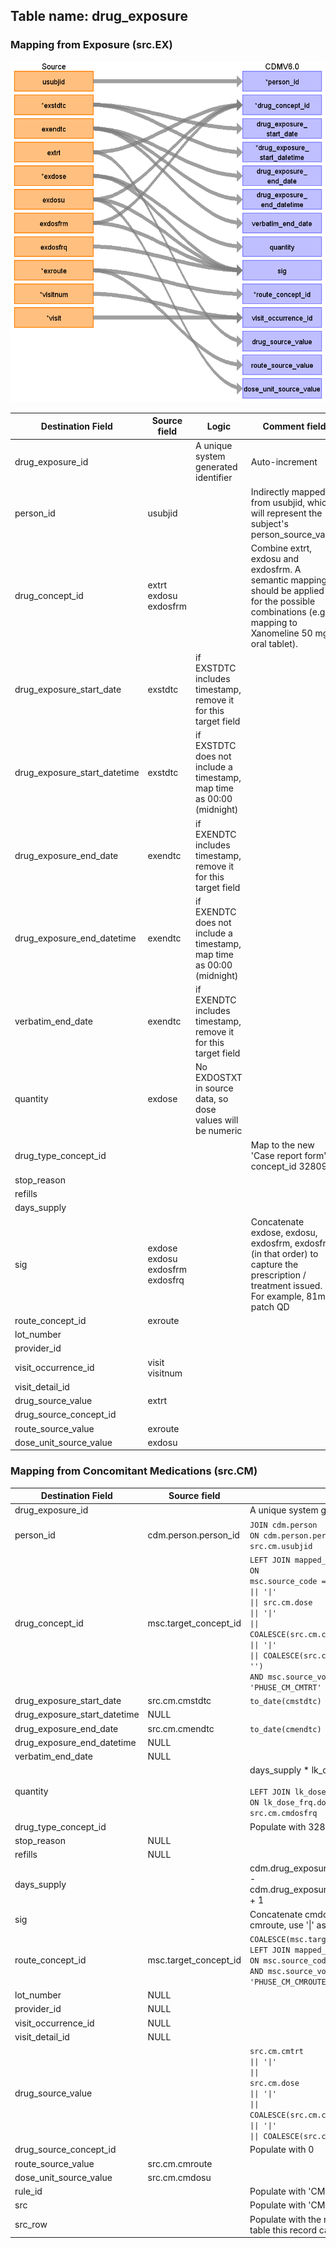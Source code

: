 ## Table name: drug_exposure

### Mapping from Exposure (src.EX)

![](md_files/image1_ex.png)

| Destination Field | Source field | Logic | Comment field |
| --- | --- | --- | --- |
| drug_exposure_id |  | A unique system generated identifier | Auto-increment |
| person_id | usubjid |  | Indirectly mapped from usubjid, which will represent the subject's person_source_value<br> |
| drug_concept_id | extrt<br>exdosu<br>exdosfrm |  | Combine extrt, exdosu and exdosfrm. A semantic mapping should be applied for the possible combinations (e.g. mapping to Xanomeline 50 mg oral tablet). |
| drug_exposure_start_date | exstdtc | if EXSTDTC includes timestamp, remove it for this target field |  |
| drug_exposure_start_datetime | exstdtc | if EXSTDTC does not include a timestamp, map time as 00:00 (midnight) |  |
| drug_exposure_end_date | exendtc | if EXENDTC includes timestamp, remove it for this target field |  |
| drug_exposure_end_datetime | exendtc | if EXENDTC does not include a timestamp, map time as 00:00 (midnight) |  |
| verbatim_end_date | exendtc | if EXENDTC includes timestamp, remove it for this target field |  |
| quantity | exdose | No EXDOSTXT in source data, so dose values will be numeric |  |
| drug_type_concept_id |  |  | Map to the new 'Case report form', concept_id 32809 |
| stop_reason |  |  |  |
| refills |  |  |  |
| days_supply |  |  |  |
| sig | exdose<br>exdosu<br>exdosfrm<br>exdosfrq |  | Concatenate exdose, exdosu, exdosfrm, exdosfrq (in that order) to capture the prescription / treatment issued. For example, 81mg patch QD |
| route_concept_id | exroute |  |  |
| lot_number |  |  |  |
| provider_id |  |  |  |
| visit_occurrence_id | visit<br>visitnum |  |  |
| visit_detail_id |  |  |  |
| drug_source_value | extrt |  |  |
| drug_source_concept_id |  |  |  |
| route_source_value | exroute |  |  |
| dose_unit_source_value | exdosu |  |  |

  
### Mapping from Concomitant Medications (src.CM)
  
| Destination Field | Source field | Logic | Comment field |
| --- | --- | --- | --- |
| drug_exposure_id |  | A unique system generated identifier | Auto-increment |
| person_id | cdm.person.person_id | `JOIN cdm.person` </br> `ON cdm.person.person_source_value = src.cm.usubjid` |  |
| drug_concept_id | msc.target_concept_id | `LEFT JOIN mapped_source_codes msc`</br> <code>ON msc.source_code = src.cm.cmtrt</code></br> <code>&#124;&#124; '&#124;'</code></br> <code>&#124;&#124; src.cm.dose</code></br> <code>&#124;&#124; '&#124;'</code></br> <code>&#124;&#124; COALESCE(src.cm.cmdosu, '')</code></br> <code>&#124;&#124; '&#124;'</code></br> <code>&#124;&#124; COALESCE(src.cm.cmroute, '')</code></br>`AND msc.source_vocabulary_id = 'PHUSE_CM_CMTRT'` |  |
| drug_exposure_start_date | src.cm.cmstdtc | `to_date(cmstdtc)` |  |
| drug_exposure_start_datetime | NULL |  |  |
| drug_exposure_end_date | src.cm.cmendtc | `to_date(cmendtc)` |  |
| drug_exposure_end_datetime | NULL |  |  |
| verbatim_end_date | NULL |  |  |
| quantity |  | days_supply * lk_dose_frq.daily_dose</br></br>`LEFT JOIN lk_dose_frq`</br>`ON lk_dose_frq.dose_frequency = src.cm.cmdosfrq` | Needs to be defined more accurately |
| drug_type_concept_id |  | Populate with 32809 | Case Report Form |
| stop_reason | NULL |  |  |
| refills | NULL |  |  |
| days_supply |  | cdm.drug_exposure.drug_exposure_end_date - cdm.drug_exposure.drug_exposure_start_date + 1 |  |
| sig |  | Concatenate cmdose, cmdosu, cmdosfrq, cmroute, use '&#124;' as a delimiter | Example: ASPIRIN &#124;1&#124;TABLET&#124;PRN&#124;ORAL |
| route_concept_id | msc.target_concept_id | `COALESCE(msc.target_concept_id, 0)`</br>`LEFT JOIN mapped_source_codes msc`</br>`ON msc.source_code = src.cm.cmroute`</br>`AND msc.source_vocabulary_id = 'PHUSE_CM_CMROUTE'`  |  |
| lot_number | NULL |  |  |
| provider_id | NULL |  |  |
| visit_occurrence_id | NULL |  |  |
| visit_detail_id | NULL |  |  |
| drug_source_value |  | `src.cm.cmtrt`</br> <code>&#124;&#124; '&#124;'</code></br> <code>&#124;&#124; src.cm.dose</code></br> <code>&#124;&#124; '&#124;'</code></br> <code>&#124;&#124; COALESCE(src.cm.cmdosu, '')</code></br> <code>&#124;&#124; '&#124;'</code></br> <code>&#124;&#124; COALESCE(src.cm.cmroute, '')</code> |  |
| drug_source_concept_id |  | Populate with 0 |  |
| route_source_value | src.cm.cmroute |  |  |
| dose_unit_source_value | src.cm.cmdosu |  |  |
| rule_id |  | Populate with 'CM.1.CMTRT' | Temp field for ETL |
| src |  | Populate with 'CM' | Temp field for ETL |
| src_row |  | Populate with the row number of the source table this record came from| Temp field for ETL |
